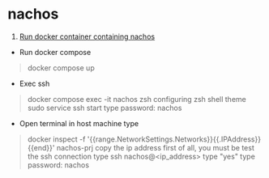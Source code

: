# nachos

1. [Run docker container containing nachos](#docker)
- Run docker compose
> docker compose up
- Exec ssh
> docker compose exec -it nachos zsh
configuring zsh shell theme
> sudo service ssh start
> type password: nachos
- Open terminal in host machine
type
> docker inspect -f '{{range.NetworkSettings.Networks}}{{.IPAddress}}{{end}}' nachos-prj
copy the ip address
first of all, you must be test the ssh connection
type
> ssh nachos@<ip_address>
type "yes"
type password: nachos




